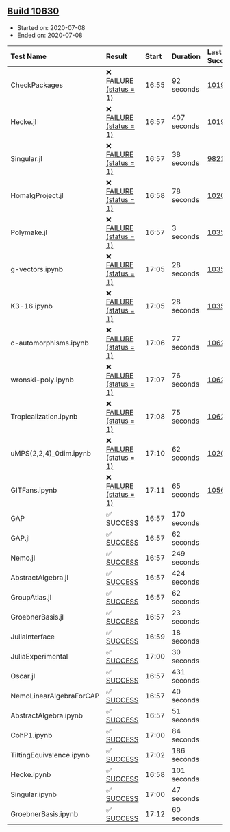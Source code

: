 ## [Build 10630](https://oscarci.mathematik.uni-kl.de/job/oscar/10630/)

* Started on: 2020-07-08
* Ended on: 2020-07-08

| Test Name    | Result | Start | Duration | Last Success | First Failure |
|:-------------|:-------|:------|:---------|:-------------|:--------------|
| CheckPackages | ❌ [FAILURE (status = 1)](https://oscarci.mathematik.uni-kl.de/job/oscar/10630/artifact/logs/build-10630/CheckPackages.log) | 16:55 | 92 seconds | [10197](https://oscarci.mathematik.uni-kl.de/job/oscar/10197/) | [10198](https://oscarci.mathematik.uni-kl.de/job/oscar/10198/) |
| Hecke.jl | ❌ [FAILURE (status = 1)](https://oscarci.mathematik.uni-kl.de/job/oscar/10630/artifact/logs/build-10630/Hecke.jl.log) | 16:57 | 407 seconds | [10197](https://oscarci.mathematik.uni-kl.de/job/oscar/10197/) | [10198](https://oscarci.mathematik.uni-kl.de/job/oscar/10198/) |
| Singular.jl | ❌ [FAILURE (status = 1)](https://oscarci.mathematik.uni-kl.de/job/oscar/10630/artifact/logs/build-10630/Singular.jl.log) | 16:57 | 38 seconds | [9821](https://oscarci.mathematik.uni-kl.de/job/oscar/9821/) | [9822](https://oscarci.mathematik.uni-kl.de/job/oscar/9822/) |
| HomalgProject.jl | ❌ [FAILURE (status = 1)](https://oscarci.mathematik.uni-kl.de/job/oscar/10630/artifact/logs/build-10630/HomalgProject.jl.log) | 16:58 | 78 seconds | [10209](https://oscarci.mathematik.uni-kl.de/job/oscar/10209/) | [10210](https://oscarci.mathematik.uni-kl.de/job/oscar/10210/) |
| Polymake.jl | ❌ [FAILURE (status = 1)](https://oscarci.mathematik.uni-kl.de/job/oscar/10630/artifact/logs/build-10630/Polymake.jl.log) | 16:57 | 3 seconds | [10356](https://oscarci.mathematik.uni-kl.de/job/oscar/10356/) | [10357](https://oscarci.mathematik.uni-kl.de/job/oscar/10357/) |
| g-vectors.ipynb | ❌ [FAILURE (status = 1)](https://oscarci.mathematik.uni-kl.de/job/oscar/10630/artifact/logs/build-10630/g-vectors.ipynb.log) | 17:05 | 28 seconds | [10356](https://oscarci.mathematik.uni-kl.de/job/oscar/10356/) | [10357](https://oscarci.mathematik.uni-kl.de/job/oscar/10357/) |
| K3-16.ipynb | ❌ [FAILURE (status = 1)](https://oscarci.mathematik.uni-kl.de/job/oscar/10630/artifact/logs/build-10630/K3-16.ipynb.log) | 17:05 | 28 seconds | [10356](https://oscarci.mathematik.uni-kl.de/job/oscar/10356/) | [10357](https://oscarci.mathematik.uni-kl.de/job/oscar/10357/) |
| c-automorphisms.ipynb | ❌ [FAILURE (status = 1)](https://oscarci.mathematik.uni-kl.de/job/oscar/10630/artifact/logs/build-10630/c-automorphisms.ipynb.log) | 17:06 | 77 seconds | [10629](https://oscarci.mathematik.uni-kl.de/job/oscar/10629/) | [10630](https://oscarci.mathematik.uni-kl.de/job/oscar/10630/) |
| wronski-poly.ipynb | ❌ [FAILURE (status = 1)](https://oscarci.mathematik.uni-kl.de/job/oscar/10630/artifact/logs/build-10630/wronski-poly.ipynb.log) | 17:07 | 76 seconds | [10629](https://oscarci.mathematik.uni-kl.de/job/oscar/10629/) | [10630](https://oscarci.mathematik.uni-kl.de/job/oscar/10630/) |
| Tropicalization.ipynb | ❌ [FAILURE (status = 1)](https://oscarci.mathematik.uni-kl.de/job/oscar/10630/artifact/logs/build-10630/Tropicalization.ipynb.log) | 17:08 | 75 seconds | [10624](https://oscarci.mathematik.uni-kl.de/job/oscar/10624/) | [10625](https://oscarci.mathematik.uni-kl.de/job/oscar/10625/) |
| uMPS(2,2,4)_0dim.ipynb | ❌ [FAILURE (status = 1)](https://oscarci.mathematik.uni-kl.de/job/oscar/10630/artifact/logs/build-10630/uMPS-2-2-4-_0dim.ipynb.log) | 17:10 | 62 seconds | [10209](https://oscarci.mathematik.uni-kl.de/job/oscar/10209/) | [10210](https://oscarci.mathematik.uni-kl.de/job/oscar/10210/) |
| GITFans.ipynb | ❌ [FAILURE (status = 1)](https://oscarci.mathematik.uni-kl.de/job/oscar/10630/artifact/logs/build-10630/GITFans.ipynb.log) | 17:11 | 65 seconds | [10566](https://oscarci.mathematik.uni-kl.de/job/oscar/10566/) | [10567](https://oscarci.mathematik.uni-kl.de/job/oscar/10567/) |
| GAP | ✅ [SUCCESS](https://oscarci.mathematik.uni-kl.de/job/oscar/10630/artifact/logs/build-10630/GAP.log) | 16:57 | 170 seconds |  |  |
| GAP.jl | ✅ [SUCCESS](https://oscarci.mathematik.uni-kl.de/job/oscar/10630/artifact/logs/build-10630/GAP.jl.log) | 16:57 | 62 seconds |  |  |
| Nemo.jl | ✅ [SUCCESS](https://oscarci.mathematik.uni-kl.de/job/oscar/10630/artifact/logs/build-10630/Nemo.jl.log) | 16:57 | 249 seconds |  |  |
| AbstractAlgebra.jl | ✅ [SUCCESS](https://oscarci.mathematik.uni-kl.de/job/oscar/10630/artifact/logs/build-10630/AbstractAlgebra.jl.log) | 16:57 | 424 seconds |  |  |
| GroupAtlas.jl | ✅ [SUCCESS](https://oscarci.mathematik.uni-kl.de/job/oscar/10630/artifact/logs/build-10630/GroupAtlas.jl.log) | 16:57 | 62 seconds |  |  |
| GroebnerBasis.jl | ✅ [SUCCESS](https://oscarci.mathematik.uni-kl.de/job/oscar/10630/artifact/logs/build-10630/GroebnerBasis.jl.log) | 16:57 | 23 seconds |  |  |
| JuliaInterface | ✅ [SUCCESS](https://oscarci.mathematik.uni-kl.de/job/oscar/10630/artifact/logs/build-10630/JuliaInterface.log) | 16:59 | 18 seconds |  |  |
| JuliaExperimental | ✅ [SUCCESS](https://oscarci.mathematik.uni-kl.de/job/oscar/10630/artifact/logs/build-10630/JuliaExperimental.log) | 17:00 | 30 seconds |  |  |
| Oscar.jl | ✅ [SUCCESS](https://oscarci.mathematik.uni-kl.de/job/oscar/10630/artifact/logs/build-10630/Oscar.jl.log) | 16:57 | 431 seconds |  |  |
| NemoLinearAlgebraForCAP | ✅ [SUCCESS](https://oscarci.mathematik.uni-kl.de/job/oscar/10630/artifact/logs/build-10630/NemoLinearAlgebraForCAP.log) | 16:57 | 40 seconds |  |  |
| AbstractAlgebra.ipynb | ✅ [SUCCESS](https://oscarci.mathematik.uni-kl.de/job/oscar/10630/artifact/logs/build-10630/AbstractAlgebra.ipynb.log) | 16:57 | 51 seconds |  |  |
| CohP1.ipynb | ✅ [SUCCESS](https://oscarci.mathematik.uni-kl.de/job/oscar/10630/artifact/logs/build-10630/CohP1.ipynb.log) | 17:00 | 84 seconds |  |  |
| TiltingEquivalence.ipynb | ✅ [SUCCESS](https://oscarci.mathematik.uni-kl.de/job/oscar/10630/artifact/logs/build-10630/TiltingEquivalence.ipynb.log) | 17:02 | 186 seconds |  |  |
| Hecke.ipynb | ✅ [SUCCESS](https://oscarci.mathematik.uni-kl.de/job/oscar/10630/artifact/logs/build-10630/Hecke.ipynb.log) | 16:58 | 101 seconds |  |  |
| Singular.ipynb | ✅ [SUCCESS](https://oscarci.mathematik.uni-kl.de/job/oscar/10630/artifact/logs/build-10630/Singular.ipynb.log) | 17:00 | 47 seconds |  |  |
| GroebnerBasis.ipynb | ✅ [SUCCESS](https://oscarci.mathematik.uni-kl.de/job/oscar/10630/artifact/logs/build-10630/GroebnerBasis.ipynb.log) | 17:12 | 60 seconds |  |  |
